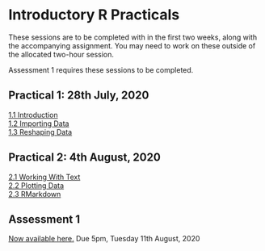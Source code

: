 # Introductory R Practicals

These sessions are to be completed with in the first two weeks, along with the accompanying assignment.
You may need to work on these outside of the allocated two-hour session.

Assessment 1 requires these sessions to be completed.

## Practical 1: 28th July, 2020

[1.1 Introduction](1_Introduction_To_R.html)<br>
[1.2 Importing Data](2_ImportingData.html)<br>
[1.3 Reshaping Data](3_ReshapingData.html)

## Practical 2: 4th August, 2020

[2.1 Working With Text](4_TextManipulation)<br>
[2.2 Plotting Data](5_PlottingData.html)<br>
[2.3 RMarkdown](6_UsingRMarkdown.html)

## Assessment 1

[Now available here.](../../Assignments/Assignment1.md) Due 5pm, Tuesday 11th August, 2020